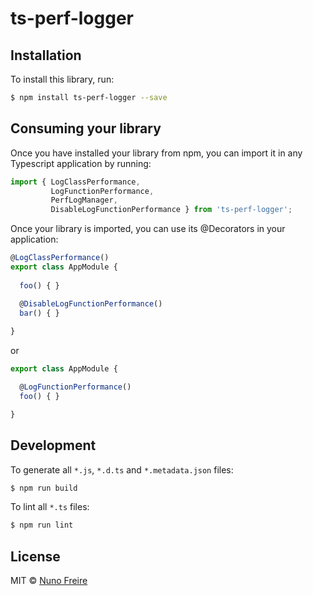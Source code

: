 # ts-perf-logger

## Installation

To install this library, run:

```bash
$ npm install ts-perf-logger --save
```

## Consuming your library

Once you have installed your library from npm, you can import it in any Typescript application by running:

```typescript
import { LogClassPerformance,
         LogFunctionPerformance,
         PerfLogManager,
         DisableLogFunctionPerformance } from 'ts-perf-logger';

```

Once your library is imported, you can use its @Decorators in your application:

```typescript
@LogClassPerformance()
export class AppModule { 
  
  foo() { }

  @DisableLogFunctionPerformance()
  bar() { }
  
}
```

or

```typescript
export class AppModule { 

  @LogFunctionPerformance()
  foo() { }

}
```



## Development

To generate all `*.js`, `*.d.ts` and `*.metadata.json` files:

```bash
$ npm run build
```

To lint all `*.ts` files:

```bash
$ npm run lint
```

## License

MIT © [Nuno Freire](mailto:nunofcf@gmail.com)
